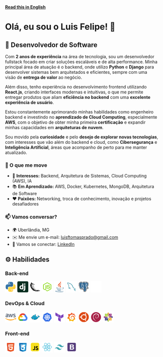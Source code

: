 **[Read this in English](./README_en.md)**

# **Olá, eu sou o Luis Felipe!** 👋

## 🚀 Desenvolvedor de Software

Com **2 anos de experiência** na área de tecnologia, sou um desenvolvedor fullstack focado em criar soluções escaláveis e de alta performance. Minha principal área de atuação é o backend, onde utilizo **Python** e **Django** para desenvolver sistemas bem arquitetados e eficientes, sempre com uma visão de **entrega de valor** ao negócio.

Além disso, tenho experiência no desenvolvimento frontend utilizando **React.js**, criando interfaces modernas e intuitivas, o que me permite entregar produtos que aliam **eficiência no backend** com uma **excelente experiência de usuário**.

Estou constantemente aprimorando minhas habilidades como engenheiro backend e investindo no **aprendizado de Cloud Computing**, especialmente **AWS**, com o objetivo de obter minha primeira **certificação** e expandir minhas capacidades em **arquiteturas de nuvem**.

Sou movido pela **curiosidade** e pelo **desejo de explorar novas tecnologias**, com interesses que vão além do backend e cloud, como **Cibersegurança** e **Inteligência Artificial**, áreas que acompanho de perto para me manter atualizado.

### 🌟 O que me move

- 🎯 **Interesses:** Backend, Arquitetura de Sistemas, Cloud Computing (AWS), IA
- 📚 **Em Aprendizado:** AWS, Docker, Kubernetes, MongoDB, Arquitetura de Software
- ❤️ **Paixões:** Networking, troca de conhecimento, inovação e projetos desafiadores

### 📫 Vamos conversar?

- 🌍 Uberlândia, MG
- ✉️ Me envie um e-mail: <luisftomasprado@gmail.com>
- 🔗 Vamos se conectar: [LinkedIn](https://www.linkedin.com/in/lsstomas)

## ⚙️ Habilidades

<div align="left">
  <div id="backend">
    <h3>Back-end</h3>
    <!-- Python -->
    <a href="https://www.python.org/" target="_blank" rel="noreferrer" style="text-decoration: none;">
      <img src="icons/python.svg" width="36" height="36" alt="Python">
    </a>
    <!-- Django -->
    <a href="https://www.djangoproject.com/" target="_blank"  rel="noreferrer" style="text-decoration: none;">
      <img src="icons/django.svg" width="36" height="36" alt="Django" />
    </a>
    <!-- Flask -->
    <a href="https://flask.palletsprojects.com/en/3.0.x/" target="_blank" rel="noreferrer" style="text-decoration: none;">
      <img src="icons/flask.svg" width="36" height="36" alt="Flask" />
    </a>
    <!-- Node.js -->
    <a href="https://nodejs.org/pt/" target="_blank" rel="noreferrer" style="text-decoration: none;">
      <img src="icons/node-js.svg" width="36" height="36" alt="NodeJS" />
    </a>
    <!-- Java -->
    <a href="https://www.oracle.com/java/" target="_blank" rel="noreferrer" style="text-decoration: none;">
      <img src="icons/java.svg" width="36" height="36" alt="Java" />
    </a>
    <!-- MySQL -->
    <a href="https://www.mysql.com/" target="_blank" rel="noreferrer" style="text-decoration: none;">
      <img src="icons/mysql.svg" width="36" height="36" alt="MySQL" />
    </a>
    <!-- PostgreSQL -->
    <a href="https://www.postgresql.org/" target="_blank" rel="noreferrer" style="text-decoration: none;">
      <img src="icons/postgresql.svg" width="36" height="36" alt="PostgreSQL" />
    </a>
    <!-- InfluxDB/InfluxData -->
    <a href="https://www.influxdata.com/" target="_blank" rel="noreferrer" style="text-decoration: none;">
      <img src="icons/influxdb.svg" width="36" height="36" alt="InfluxDB" />
    </a>
  </div>

  <div id="devops">
    <h3>DevOps & Cloud</h3>
    <!-- AWS -->
    <a href="https://aws.amazon.com" target="_blank" rel="noreferrer" style="text-decoration: none;">
      <img src="icons/aws.svg" width="36" height="36" alt="Amazon Web Services" />
    </a>
    <!-- GCP -->
    <a href="https://cloud.google.com/" target="_blank" rel="noreferrer" style="text-decoration: none;">
    <img src="icons/gcp.svg" width="36" height="36" alt="Google Cloud" />
    </a>
    <!-- Docker -->
    <a href="https://www.docker.com/" target="_blank" rel="noreferrer" style="text-decoration: none;">
      <img src="icons/docker.svg" width="36" height="36" alt="Docker" />
    </a>
    <!-- Kubernetes -->
    <a href="https://kubernetes.io/" target="_blank" rel="noreferrer" style="text-decoration: none;">
      <img src="icons/kubernetes.svg" width="36" height="36" alt="Kubernetes" />
    </a>
    <!-- Terraform -->
    <a href="https://www.terraform.io/" target="_blank" rel="noreferrer" style="text-decoration: none;">
      <img src="icons/terraform.svg" width="36" height="36" alt="Terraform" />
    </a>
    <!-- Grafana -->
    <a href="https://grafana.com/" target="_blank" rel="noreferrer" style="text-decoration: none;">
      <img src="icons/grafana.svg" width="36" height="36" alt="Grafana" />
    </a>
    <!-- Linux (Ubuntu, Debian, CentOS) -->
    <a href="https://ubuntu.com/" target="_blank" rel="noreferrer" style="text-decoration: none;">
      <img src="icons/ubuntu.svg" width="36" height="36" alt="Ubuntu" />
    </a>
    <a href="https://www.debian.org/" target="_blank" rel="noreferrer" style="text-decoration: none;">
      <img src="icons/debian.svg" width="36" height="36" alt="Debian" />
    </a>
    <a href="https://www.centos.org/" target="_blank" rel="noreferrer" style="text-decoration: none;">
      <img src="icons/centos.svg" width="36" height="36" alt="CentOS" />
    </a>
  </div>

  <div id="frontend">
    <h3>Front-end</h3>
    <!-- HTML5 -->
    <a href="https://developer.mozilla.org/pt-BR/docs/Web/HTML" target="_blank" rel="noreferrer" style="text-decoration: none;">
      <img src="icons/html5.svg" width="36" height="36" alt="HTML5" />
    </a>
    <!-- CSS3 -->
    <a href="https://developer.mozilla.org/pt-BR/docs/Web/CSS" target="_blank" rel="noreferrer" style="text-decoration: none;">
      <img src="icons/css3.svg" width="36" height="36" alt="CSS3" />
    </a>
    <!-- JavaScript -->
    <a href="https://developer.mozilla.org/en-US/docs/Web/JavaScript" target="_blank" rel="noreferrer" style="text-decoration: none;">
      <img src="icons/javascript.svg" width="36" height="36" alt="JavaScript" />
    </a>
    <!-- React.js -->
    <a href="https://pt-br.legacy.reactjs.org/" target="_blank" rel="noreferrer" style="text-decoration: none;">
      <img src="icons/react.svg" width="36" height="36" alt="React" />
    </a>
    <!-- Tailwind CSS -->
    <a href="https://tailwindcss.com/" target="_blank" rel="noreferrer" style="text-decoration: none;">
      <img src="icons/tailwind.svg" width="36" height="36" alt="TailwindCSS" />
    </a>
    <!-- Bootstrap -->
    <a href="https://getbootstrap.com/" target="_blank" rel="noreferrer" style="text-decoration: none;">
      <img src="icons/bootstrap.svg" width="36" height="36" alt="Bootstrap" />
    </a>
  </div>
</div>
